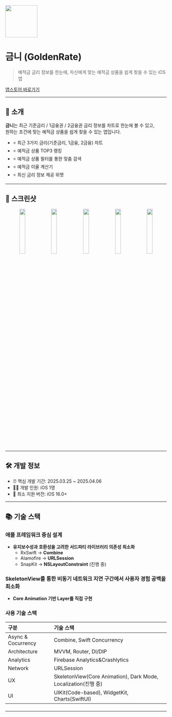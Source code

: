<img width="100" height="100" src="https://github.com/user-attachments/assets/38be4c38-17b5-4d82-8211-34e4d9f99de5">

# 금니 (GoldenRate)
> 예적금 금리 정보를 한눈에, 자신에게 맞는 예적금 상품을 쉽게 찾을 수 있는 iOS 앱

[앱스토어 바로가기](https://apps.apple.com/kr/app/%EA%B8%88%EB%8B%88-%EC%98%88%EC%A0%81%EA%B8%88-%EA%B8%88%EB%A6%AC-%EA%B8%88%EB%8B%88%EA%B0%80-%EC%95%8C%EB%A0%A4%EB%93%9C%EB%A6%B4%EA%B2%8C%EC%9A%94/id6744287220)

---

## 📱 소개
**금니**는 최근 기준금리 / 1금융권 / 2금융권 금리 정보를 차트로 한눈에 볼 수 있고,  
원하는 조건에 맞는 예적금 상품을 쉽게 찾을 수 있는 앱입니다.

- ⭐️ 최근 3가지 금리(기준금리, 1금융, 2금융) 차트
- ⭐️ 예적금 상품 TOP3 랭킹
- ⭐️ 예적금 상품 필터를 통한 맞춤 검색
- ⭐️ 예적금 이율 계산기
- ⭐️ 최신 금리 정보 제공 위젯

---

## 📸 스크린샷
<div align="center">
  <img src="https://github.com/user-attachments/assets/69c6f17f-0b95-4232-b7be-187ac631b6cb" width="19%">
  <img src="https://github.com/user-attachments/assets/12b2c6d2-f668-4718-acf1-08109ca6168b" width="19%">
  <img src="https://github.com/user-attachments/assets/e84b75ba-f9b8-486f-b2c5-86d046793287" width="19%">
  <img src="https://github.com/user-attachments/assets/e67c47dd-bf4c-46a9-8a27-a73b193ec90f" width="19%">
  <img src="https://github.com/user-attachments/assets/67bb43a4-9ba2-4033-b372-466e98542756" width="19%">
</div>

---

## 🛠 개발 정보
- ⏰ 핵심 개발 기간: 2025.03.25 ~ 2025.04.06
- 👨‍💻 개발 인원: iOS 1명
- 📱 최소 지원 버전: iOS 16.0+

---

## 📚 기술 스택
### 애플 프레임워크 중심 설계
- **유지보수성과 호환성을 고려한 서드파티 라이브러리 의존성 최소화**
  - RxSwift -> **Combine**
  - Alamofire -> **URLSession**
  - SnapKit -> **NSLayoutConstraint** (진행 중)
### **SkeletonView를 통한 비동기 네트워크 지연 구간에서 사용자 경험 공백을 최소화**
  - **Core Animation 기반 Layer를 직접 구현**

### **사용 기술 스택**
|구분|기술 스택|
|:---|:---|
|Async & Cocurrency|Combine, Swift Concurrency|
|Architecture|MVVM, Router, DI/DIP|
|Analytics|Firebase Analytics&Crashlytics|
|Network|URLSession|
|UX|SkeletonView(Core Animation), Dark Mode, Localization(진행 중)|
|UI|UIKit(Code-based), WidgetKit, Charts(SwiftUI)|
### 

---
